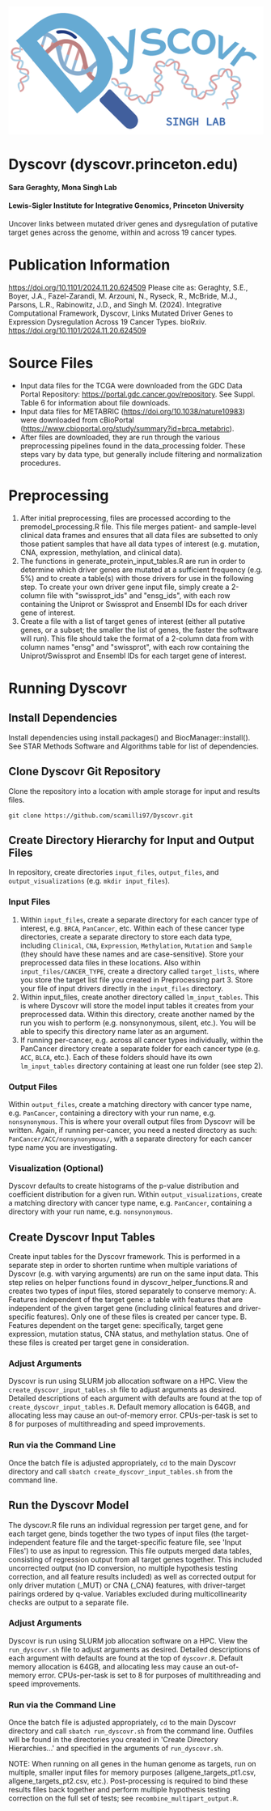 ![alt text](https://github.com/Singh-Lab/Dyscovr/blob/main/Dyscovr_Logo.png "Logo")
# Dyscovr (dyscovr.princeton.edu)
#### Sara Geraghty, Mona Singh Lab
#### Lewis-Sigler Institute for Integrative Genomics, Princeton University

Uncover links between mutated driver genes and dysregulation of putative target genes across the genome, within and across 19 cancer types.

# Publication Information
https://doi.org/10.1101/2024.11.20.624509
Please cite as: Geraghty, S.E., Boyer, J.A., Fazel-Zarandi, M. Arzouni, N., Ryseck, R., McBride, M.J., Parsons, L.R., Rabinowitz, J.D., and Singh M. (2024). Integrative Computational Framework, Dyscovr, Links Mutated Driver Genes to Expression Dysregulation Across 19 Cancer Types. bioRxiv. https://doi.org/10.1101/2024.11.20.624509

# Source Files
* Input data files for the TCGA were downloaded from the GDC Data Portal Repository: https://portal.gdc.cancer.gov/repository. See Suppl. Table 6 for information about file downloads.
* Input data files for METABRIC (https://doi.org/10.1038/nature10983) were downloaded from cBioPortal (https://www.cbioportal.org/study/summary?id=brca_metabric).
* After files are downloaded, they are run through the various preprocessing pipelines found in the data_processing folder. These steps vary by data type, but generally include filtering and normalization procedures.

# Preprocessing
1. After initial preprocessing, files are processed according to the premodel_processing.R file. This file merges patient- and sample-level clinical data frames and ensures that all data files are subsetted to only those patient samples that have all data types of interest (e.g. mutation, CNA, expression, methylation, and clinical data).
2. The functions in generate_protein_input_tables.R are run in order to determine which driver genes are mutated at a sufficient frequency (e.g. 5%) and to create a table(s) with those drivers for use in the following step. To create your own driver gene input file, simply create a 2-column file with "swissprot_ids" and "ensg_ids", with each row containing the Uniprot or Swissprot and Ensembl IDs for each driver gene of interest.
3. Create a file with a list of target genes of interest (either all putative genes, or a subset; the smaller the list of genes, the faster the software will run). This file should take the format of a 2-column data from with column names "ensg" and "swissprot", with each row containing the Uniprot/Swissprot and Ensembl IDs for each target gene of interest.

# Running Dyscovr
## Install Dependencies
Install dependencies using install.packages() and BiocManager::install(). See STAR Methods Software and Algorithms table for list of dependencies.
## Clone Dyscovr Git Repository 
Clone the repository into a location with ample storage for input and results files.
```
git clone https://github.com/scamilli97/Dyscovr.git
```
## Create Directory Hierarchy for Input and Output Files
In repository, create directories ```input_files```, ```output_files```, and ```output_visualizations``` (e.g. ```mkdir input_files```).

### Input Files
1. Within ```input_files```, create a separate directory for each cancer type of interest, e.g. ```BRCA```, ```PanCancer```, etc. Within each of these cancer type directories, create a separate directory to store each data type, including ```Clinical```, ```CNA```, ```Expression```, ```Methylation```, ```Mutation``` and ```Sample``` (they should have these names and are case-sensitive). Store your preprocessed data files in these locations. Also within ```input_files/CANCER_TYPE```, create a directory called ```target_lists```, where you store the target list file you created in Preprocessing part 3. Store your file of input drivers directly in the ```input_files``` directory.
2. Within input_files, create another directory called ```lm_input_tables```. This is where Dyscovr will store the model input tables it creates from your preprocessed data. Within this directory, create another named by the run you wish to perform (e.g. nonsynonymous, silent, etc.). You will be able to specify this directory name later as an argument.
3. If running per-cancer, e.g. across all cancer types individually, within the PanCancer directory create a separate folder for each cancer type (e.g. ```ACC```, ```BLCA```, etc.). Each of these folders should have its own ```lm_input_tables``` directory containing at least one run folder (see step 2).

### Output Files
Within ```output_files```, create a matching directory with cancer type name, e.g. ```PanCancer```, containing a directory with your run name, e.g. ```nonsynonymous```. This is where your overall output files from Dyscovr will be written. Again, if running per-cancer, you need a nested directory as such: ```PanCancer/ACC/nonsynonymous/```, with a separate directory for each cancer type name you are investigating.

### Visualization (Optional)
Dyscovr defaults to create histograms of the p-value distribution and coefficient distribution for a given run. Within ```output_visualizations```, create a matching directory with cancer type name, e.g. ```PanCancer```, containing a directory with your run name, e.g. ```nonsynonymous```.

## Create Dyscovr Input Tables
Create input tables for the Dyscovr framework. This is performed in a separate step in order to shorten runtime when multiple variations of Dyscovr (e.g. with varying arguments) are run on the same input data. This step relies on helper functions found in dyscovr_helper_functions.R and creates two types of input files, stored separately to conserve memory: A. Features independent of the target gene: a table with features that are independent of the given target gene (including clinical features and driver-specific features). Only one of these files is created per cancer type. B. Features dependent on the target gene: specifically, target gene expression, mutation status, CNA status, and methylation status. One of these files is created per target gene in consideration. 
### Adjust Arguments
Dyscovr is run using SLURM job allocation software on a HPC. View the ```create_dyscovr_input_tables.sh``` file to adjust arguments as desired. Detailed descriptions of each argument with defaults are found at the top of ```create_dyscovr_input_tables.R```. Default memory allocation is 64GB, and allocating less may cause an out-of-memory error. CPUs-per-task is set to 8 for purposes of multithreading and speed improvements.
### Run via the Command Line
Once the batch file is adjusted appropriately, ```cd``` to the main Dyscovr directory and call ```sbatch create_dyscovr_input_tables.sh``` from the command line.

## Run the Dyscovr Model
The dyscovr.R file runs an individual regression per target gene, and for each target gene, binds together the two types of input files (the target-independent feature file and the target-specific feature file, see 'Input Files') to use as input to regression. This file outputs merged data tables, consisting of regression output from all target genes together. This included uncorrected output (no ID conversion, no multiple hypothesis testing correction, and all feature results included) as well as corrected output for only driver mutation (_MUT) or CNA (_CNA) features, with driver-target pairings ordered by q-value. Variables excluded during multicollinearity checks are output to a separate file.
### Adjust Arguments
Dyscovr is run using SLURM job allocation software on a HPC. View the ```run_dyscovr.sh``` file to adjust arguments as desired. Detailed descriptions of each argument with defaults are found at the top of ```dyscovr.R```. Default memory allocation is 64GB, and allocating less may cause an out-of-memory error. CPUs-per-task is set to 8 for purposes of multithreading and speed improvements.
### Run via the Command Line
Once the batch file is adjusted appropriately, ```cd``` to the main Dyscovr directory and call ```sbatch run_dyscovr.sh``` from the command line. Outfiles will be found in the directories you created in 'Create Directory Hierarchies...' and specified in the arguments of ```run_dyscovr.sh```.

NOTE: When running on all genes in the human genome as targets, run on multiple, smaller input files for memory purposes (allgene_targets_pt1.csv, allgene_targets_pt2.csv, etc.). Post-processing is required to bind these results files back together and perform multiple hypothesis testing correction on the full set of tests; see ```recombine_multipart_output.R```.
